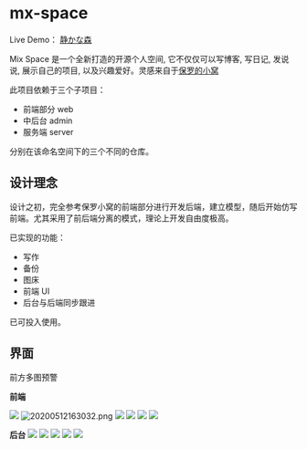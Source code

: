 # mx-space

Live Demo： [静かな森](https://innei.ren/)

Mix Space 是一个全新打造的开源个人空间, 它不仅仅可以写博客, 写日记, 发说说, 展示自己的项目, 以及兴趣爱好。灵感来自于[保罗的小窝](https://paul.ren)

此项目依赖于三个子项目：

- 前端部分 web
- 中后台 admin
- 服务端 server

分别在该命名空间下的三个不同的仓库。

## 设计理念

设计之初，完全参考保罗小窝的前端部分进行开发后端，建立模型，随后开始仿写前端。尤其采用了前后端分离的模式，理论上开发自由度极高。

已实现的功能：

- 写作
- 备份
- 图床
- 前端 UI
- 后台与后端同步跟进

已可投入使用。

## 界面

前方多图预警

**前端**

![](https://cdn.jsdelivr.net/gh/innei/img-bed@master/20200512160755.png)
![20200512163032.png](https://i.loli.net/2020/05/12/BgP7W1GV5pyt3lo.png)
![](https://cdn.jsdelivr.net/gh/innei/img-bed@master/20200512163432.png)
![](https://cdn.jsdelivr.net/gh/innei/img-bed@master/20200512163633.png)
![](https://cdn.jsdelivr.net/gh/innei/img-bed@master/20200512163659.png)
![](https://cdn.jsdelivr.net/gh/innei/img-bed@master/20200512163740.png)

**后台**
![](https://cdn.jsdelivr.net/gh/innei/img-bed@master/20200512163821.png)
![](https://cdn.jsdelivr.net/gh/innei/img-bed@master/20200512163843.png)
![](https://i.loli.net/2020/05/12/7VJFQfoChSvauji.png)
![](https://i.loli.net/2020/05/12/d2YDkVTgtSwILXJ.png)
![](https://i.loli.net/2020/05/12/OU1xc7SvK5wGDmb.png)
